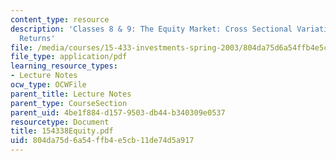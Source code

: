```yaml
---
content_type: resource
description: 'Classes 8 & 9: The Equity Market: Cross Sectional Variation in Stock
  Returns'
file: /media/courses/15-433-investments-spring-2003/804da75d6a54ffb4e5cb11de74d5a917_154338Equity.pdf
file_type: application/pdf
learning_resource_types:
- Lecture Notes
ocw_type: OCWFile
parent_title: Lecture Notes
parent_type: CourseSection
parent_uid: 4be1f884-d157-9503-db44-b340309e0537
resourcetype: Document
title: 154338Equity.pdf
uid: 804da75d-6a54-ffb4-e5cb-11de74d5a917
---
```

